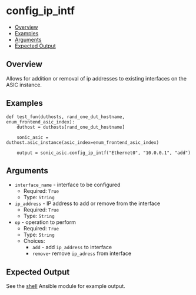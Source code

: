# config_ip_intf

- [Overview](#overview)
- [Examples](#examples)
- [Arguments](#arguments)
- [Expected Output](#expected-output)

## Overview
Allows for addition or removal of ip addresses to existing interfaces on the ASIC instance.

## Examples
```
def test_fun(duthosts, rand_one_dut_hostname, enum_frontend_asic_index):
    duthost = duthosts[rand_one_dut_hostname]

    sonic_asic = duthost.asic_instance(asic_index=enum_frontend_asic_index)

    output = sonic_asic.config_ip_intf("Ethernet0", "10.0.0.1", "add")
```

## Arguments
- `interface_name` - interface to be configured
    - Required: `True`
    - Type: `String`
- `ip_address` - IP address to add or remove from the interface
    - Required: `True`
    - Type: `String`
- `op` - operation to perform
    - Required: `True`
    - Type: `String`
    - Choices:
        - `add` - add `ip_address` to interface
        - `remove`- remove `ip_adress` from interface

## Expected Output
See the [shell](../ansible_methods/shell.md#expected-output) Ansible module for example output.